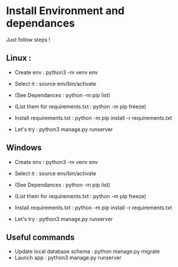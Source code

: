 # Install Environment and dependances

Just follow steps !


## Linux :

- Create env : python3 -m venv env

- Select it : source env/bin/activate

- (See Dependances : python -m pip list)

- (List them for requirements.txt : python -m pip freeze)

- Install requirements.txt : python -m pip install -r requirements.txt

- Let's try : python3 manage.py runserver

## Windows

- Create env : python3 -m venv env

- Select it : source env/bin/activate

- (See Dependances : python -m pip list)

- (List them for requirements.txt : python -m pip freeze)

- Install requirements.txt : python -m pip install -r requirements.txt

- Let's try : python3 manage.py runserver

## Useful commands

- Update local database schema : python manage.py migrate
- Launch app : python3 manage.py runserver
